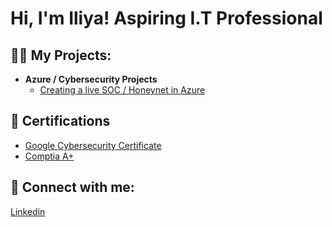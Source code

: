 <h1>Hi, I'm Iliya! Aspiring I.T Professional

<h2>👨‍💻 My Projects:</h2>

- <b>Azure / Cybersecurity Projects</b>
  - [Creating a live SOC / Honeynet in Azure](https://github.com/IliyaInCyber/AzureSOC)

<h2>📜 Certifications </h2>

- [Google Cybersecurity Certificate](https://www.coursera.org/account/accomplishments/professional-cert/DREJUP8QX8NZ)
- [Comptia A+](https://imgur.com/a/KT7yNHx)
<h2> 🤳 Connect with me:</h2>

[Linkedin](https://www.linkedin.com/in/iliya-kurylenko-45a788319/)
